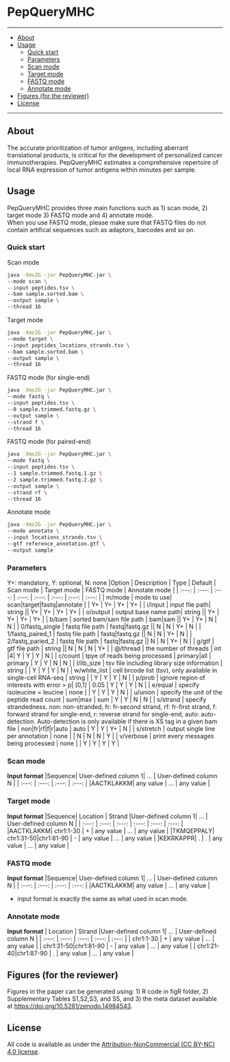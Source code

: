 # PepQueryMHC

---
- [About](#about)
- [Usage](#usage)
  - [Quick start](#quick-start)
  - [Parameters](#parameters)
  - [Scan mode](#scan-mode)
  - [Target mode](#target-mode)
  - [FASTQ mode](#fastq-mode)
  - [Annotate mode](#annotate-mode)
- [Figures (for the reviewer)](#figures-(for-the-reviewer))
- [License]($license)
---

## About

The accurate prioritization of tumor antigens, including aberrant translational products, is critical for the development of personalized cancer immunotherapies. PepQueryMHC estimates a comprehensive repertoire of local RNA expression of tumor antigens within minutes per sample.
<br>

## Usage
PepQueryMHC provides three main functions such as 1) scan mode, 2) target mode 3) FASTQ mode and 4) annotate mode. <br>
When you use FASTQ mode, please make sure that FASTQ files do not contain artifical sequences such as adaptors, barcodes and so on.

### Quick start
Scan mode
```bash
java -Xmx2G -jar PepQueryMHC.jar \
--mode scan \
--input peptides.tsv \
--bam sample.sorted.bam \
--output sample \
--thread 16
```
Target mode
```bash
java -Xmx2G -jar PepQueryMHC.jar \
--mode target \
--input peptides_locations_strands.tsv \
--bam sample.sorted.bam \
--output sample \
--thread 16
```
FASTQ mode (for single-end)
```bash
java -Xmx2G -jar PepQueryMHC.jar \
--mode fastq \
--input peptides.tsv \
--0 sample.trimmed.fastq.gz \
--output sample \
--strand f \
--thread 16
```
FASTQ mode (for paired-end)
```bash
java -Xmx2G -jar PepQueryMHC.jar \
--mode fastq \
--input peptides.tsv \
--1 sample.trimmed.fastq.1.gz \
--2 sample.trimmed.fastq.2.gz \
--output sample \
--strand rf \
--thread 16
```
Annotate mode
```bash
java -Xmx2G -jar PepQueryMHC.jar \
--mode annotate \
--input locations_strands.tsv \
--gtf reference_annotation.gtf \
--output sample
```

### Parameters
Y+: mandatory, Y: optional, N: none
|Option    | Description    | Type   | Default | Scan mode   | Target mode   | FASTQ mode | Annotate mode   |
| :---:    | :---:          | :---:   | :---:       | :---:       | :---:         | :---:           | :---:           |
| m/mode   | mode to use| scan\|target\|fastq\|annotate  | | Y+          | Y+            | Y+              | Y+              |
| i/input  | input file path| string  || Y+          | Y+            | Y+             | Y+             |
| o/output  | output base name path| string  || Y+          | Y+           | Y+             | Y+             |
| b/bam  | sorted bam/sam file path | bam\|sam  || Y+          | Y+            | N              | N              |
| 0/fastq_single  | fastq file path | fastq\|fastq.gz  || N          | N            | Y+              | N              |
| 1/fastq_paired_1  | fastq file path | fastq\|fastq.gz  || N          | N            | Y+              | N              |
| 2/fastq_paried_2  | fastq file path | fastq\|fastq.gz  || N          | N            | Y+              | N              |
| g/gtf  | gtf file path | string  || N          | N            | N            | Y+              |
| @/thread  | the number of threads | int  |4| Y          | Y            | Y            | N              |
| c/count  | tpye of reads being processed | primary\|all  | primary | Y          | Y            | N              | N              |
| l/lib_size  | tsv file including library size information | string |  | Y          | Y            | Y            | N              |
| w/white_list  | cell brcode list (tsv), only available in single-cell RNA-seq | string |  | Y          | Y            | Y            | N              |
| p/prob  | ignore region of interests with error > p| [0,1] | 0.05 | Y          | Y           | Y             | N              |
| e/equal  | specify isoleucine = leucine | none |  | Y          | Y           | Y            | N              |
| u/union  | specify the unit of the peptide read count | sum\|max | sum | Y          | Y            | N              | N              |
| s/strand  | specify strandedness. non: non-stranded, fr: fr-second strand, rf: fr-first strand, f: forward strand for single-end, r: reverse strand for single-end, auto: auto-detection. Auto-detection is only available if there is XS tag in a given bam file | non\|fr\|rf\|f\|r\|auto | auto | Y          | Y             | Y+            | N              |
| s/stretch  | output single line per annotation | none |  | N          | N            | N            | Y              |
| v/verbose  | print every messages being processed | none |  | Y          | Y            | Y              | Y              |

### Scan mode
**Input format**
|Sequence| User-defined column 1| ...   | User-defined column N |
| :---:    | :---:          | :---:   | :---:   |
|AACTKLAKKM| any value | ... | any value |


### Target mode
**Input format**
|Sequence| Location | Strand |User-defined column 1| ...   | User-defined column N |
| :---:    | :---:          | :---:          | :---:          | :---:   | :---:   |
|AACTKLAKKM| chr1:1-30 | + | any value | ... | any value |
|TKMQEPPALY| chr1:31-50\|chr1:81-90 | - | any value | ... | any value |
|KEKRKAPPR| . | . |  any value | ... | any value |

### FASTQ mode
**Input format**
|Sequence| User-defined column 1| ...   | User-defined column N |
| :---:    | :---:          | :---:   | :---:   |
|AACTKLAKKM| any value | ... | any value |
* input format is exactly the same as what used in scan mode.

### Annotate mode
**Input format**
| Location | Strand |User-defined column 1| ...   | User-defined column N |
| :---:          | :---:          | :---:          | :---:   | :---:   |
| chr1:1-30 | + |  any value | ... | any value |
| chr1:31-50\|chr1:81-90 | -  | any value | ... | any value |
| chr1:21-40\|chr1:87-90 | .  | any value | ... | any value |

## Figures (for the reviewer)
Figures in the paper can be generated using: 1) R code in figR folder, 2) Supplementary Tables S1,S2,S3, and S5, and 3) the meta dataset available at https://doi.org/10.5281/zenodo.14984543. 

## License
All code is available as under the <a href="https://creativecommons.org/licenses/by-nc/4.0/">Attribution-NonCommercial (CC BY-NC) 4.0 license</a>.